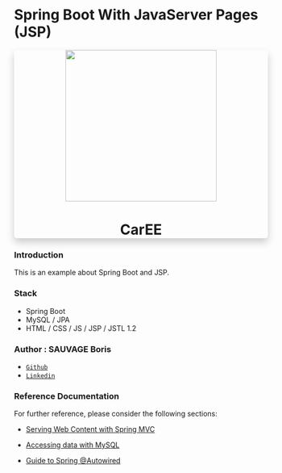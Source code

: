 # Spring Boot With JavaServer Pages (JSP)

<div style="text-align: center;box-shadow: 0 8px 16px 0 rgba(0,0,0,0.2);border-radius: 5px;">
<img src="https://img.icons8.com/ios/300/000000/car--v1.png" height="300px" width="300px" >
<h1>CarEE</h1>
</div>

### Introduction

This is an example about Spring Boot and JSP.

### Stack

+ Spring Boot
+ MySQL / JPA
+ HTML / CSS / JS  / JSP / JSTL 1.2  

### Author : SAUVAGE Boris

+ [`Github`](https://github.com/sauvageb)
+ [`Linkedin`](https://www.linkedin.com/in/sauvageboris)

### Reference Documentation

For further reference, please consider the following sections:

* [Serving Web Content with Spring MVC](https://spring.io/guides/gs/serving-web-content/)

* [Accessing data with MySQL](https://spring.io/guides/gs/accessing-data-mysql/)

* [Guide to Spring @Autowired](https://www.baeldung.com/spring-autowire)
